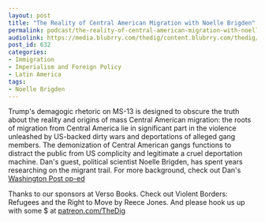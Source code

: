 ```yaml
---
layout: post
title: "The Reality of Central American Migration with Noelle Brigden"
permalink: podcast/the-reality-of-central-american-migration-with-noelle-brigden/
audiolink: https://media.blubrry.com/thedig/content.blubrry.com/thedig/The_Dig_-_EP_68_-_Bridgen.mp3
post_id: 632
categories: 
- Immigration
- Imperialism and Foreign Policy
- Latin America
tags: 
- Noelle Brigden
---
```


Trump's demagogic rhetoric on MS-13 is designed to obscure the truth about the reality and origins of mass Central American migration: the roots of migration from Central America lie in significant part in the violence unleashed by US-backed dirty wars and deportations of alleged gang members. The demonization of Central American gangs functions to distract the public from US complicity and legitimate a cruel deportation machine. Dan's guest, political scientist Noelle Brigden, has spent years researching on the migrant trail. For more background, check out Dan's [Washington Post op-ed](washingtonpost.com/news/posteverything/wp/2017/07/20deporting-people-made-central-americas-gangs-more-deportation-wont-help) 

Thanks to our sponsors at Verso Books. Check out Violent Borders: Refugees and the Right to Move by Reece Jones. And please hook us up with some $ at [patreon.com/TheDig](patreon.com/TheDig)